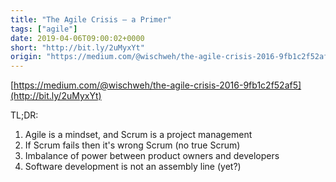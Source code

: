 ```yaml
---
title: "The Agile Crisis — a Primer"
tags: ["agile"]
date: 2019-04-06T09:00:02+0000
short: "http://bit.ly/2uMyxYt"
origin: "https://medium.com/@wischweh/the-agile-crisis-2016-9fb1c2f52af5"
---
```


[https://medium.com/@wischweh/the-agile-crisis-2016-9fb1c2f52af5](http://bit.ly/2uMyxYt)

TL;DR:

1. Agile is a mindset, and Scrum is a project management
2. If Scrum fails then it's wrong Scrum (no true Scrum)
3. Imbalance of power between product owners and developers
4. Software development is not an assembly line (yet?)
